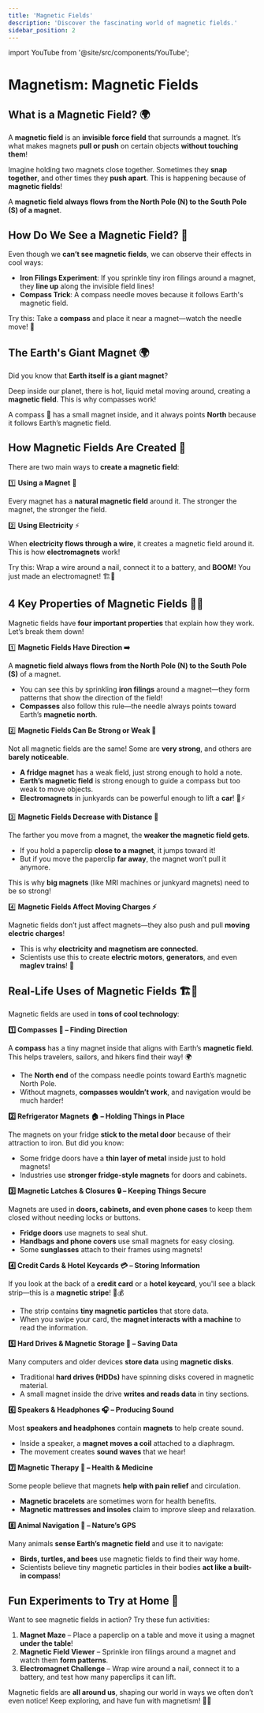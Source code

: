 ```yaml
---
title: 'Magnetic Fields'
description: 'Discover the fascinating world of magnetic fields.'
sidebar_position: 2
---
```


import YouTube from '@site/src/components/YouTube';

# Magnetism: Magnetic Fields

## What is a Magnetic Field? 🌍

A **magnetic field** is an **invisible force field** that surrounds a magnet. It’s what makes magnets **pull or push** on certain objects **without touching them**!

Imagine holding two magnets close together. Sometimes they **snap together**, and other times they **push apart**. This is happening because of **magnetic fields**!

A **magnetic field always flows from the North Pole (N) to the South Pole (S) of a magnet**.

<YouTube videoId="SCnGfE7qxHc" />

## How Do We See a Magnetic Field? 👀

Even though we **can’t see magnetic fields**, we can observe their effects in cool ways:

- **Iron Filings Experiment**: If you sprinkle tiny iron filings around a magnet, they **line up** along the invisible field lines!
- **Compass Trick**: A compass needle moves because it follows Earth's magnetic field.

Try this: Take a **compass** and place it near a magnet—watch the needle move! 🧭

<YouTube videoId="KTk7Yjo_v-A" />

## The Earth's Giant Magnet 🌍

Did you know that **Earth itself is a giant magnet**?

Deep inside our planet, there is hot, liquid metal moving around, creating a **magnetic field**. This is why compasses work!

A compass 🧭 has a small magnet inside, and it always points **North** because it follows Earth’s magnetic field.

<YouTube videoId="OsQNHFlF8w4" />

## How Magnetic Fields Are Created 🔄

There are two main ways to **create a magnetic field**:

1️⃣ **Using a Magnet** 🧲

Every magnet has a **natural magnetic field** around it. The stronger the magnet, the stronger the field.

2️⃣ **Using Electricity** ⚡

When **electricity flows through a wire**, it creates a magnetic field around it. This is how **electromagnets** work!

Try this: Wrap a wire around a nail, connect it to a battery, and **BOOM!** You just made an electromagnet! 🏗️🔩

<YouTube videoId="hFAOXdXZ5TM" />

## 4 Key Properties of Magnetic Fields 🧲✨

Magnetic fields have **four important properties** that explain how they work. Let’s break them down!

1️⃣ **Magnetic Fields Have Direction ➡️**

A **magnetic field always flows from the North Pole (N) to the South Pole (S)** of a magnet.

- You can see this by sprinkling **iron filings** around a magnet—they form patterns that show the direction of the field!
- **Compasses** also follow this rule—the needle always points toward Earth’s **magnetic north**.

2️⃣ **Magnetic Fields Can Be Strong or Weak 💪**

Not all magnetic fields are the same! Some are **very strong**, and others are **barely noticeable**.

- **A fridge magnet** has a weak field, just strong enough to hold a note.
- **Earth’s magnetic field** is strong enough to guide a compass but too weak to move objects.
- **Electromagnets** in junkyards can be powerful enough to lift a **car**! 🚗⚡

3️⃣ **Magnetic Fields Decrease with Distance 📏**

The farther you move from a magnet, the **weaker the magnetic field gets**.

- If you hold a paperclip **close to a magnet**, it jumps toward it!
- But if you move the paperclip **far away**, the magnet won’t pull it anymore.

This is why **big magnets** (like MRI machines or junkyard magnets) need to be so strong!

4️⃣ **Magnetic Fields Affect Moving Charges ⚡**

Magnetic fields don’t just affect magnets—they also push and pull **moving electric charges**!

- This is why **electricity and magnetism are connected**.
- Scientists use this to create **electric motors**, **generators**, and even **maglev trains**! 🚆

## Real-Life Uses of Magnetic Fields 🏗️🔬

Magnetic fields are used in **tons of cool technology**:

**1️⃣ Compasses 🧭 – Finding Direction**

A **compass** has a tiny magnet inside that aligns with Earth’s **magnetic field**. This helps travelers, sailors, and hikers find their way! 🌍

- The **North end** of the compass needle points toward Earth’s magnetic North Pole.
- Without magnets, **compasses wouldn’t work**, and navigation would be much harder!

**2️⃣ Refrigerator Magnets 🏠 – Holding Things in Place**

The magnets on your fridge **stick to the metal door** because of their attraction to iron. But did you know:

- Some fridge doors have a **thin layer of metal** inside just to hold magnets!
- Industries use **stronger fridge-style magnets** for doors and cabinets.

**3️⃣ Magnetic Latches & Closures 🔒 – Keeping Things Secure**

Magnets are used in **doors, cabinets, and even phone cases** to keep them closed without needing locks or buttons.

- **Fridge doors** use magnets to seal shut.
- **Handbags and phone covers** use small magnets for easy closing.
- Some **sunglasses** attach to their frames using magnets!

**4️⃣ Credit Cards & Hotel Keycards 💳 – Storing Information**

If you look at the back of a **credit card** or a **hotel keycard**, you'll see a black strip—this is a **magnetic stripe**! 🏨💰

- The strip contains **tiny magnetic particles** that store data.
- When you swipe your card, the **magnet interacts with a machine** to read the information.

**5️⃣ Hard Drives & Magnetic Storage 💾 – Saving Data**

Many computers and older devices **store data** using **magnetic disks**.

- Traditional **hard drives (HDDs)** have spinning disks covered in magnetic material.
- A small magnet inside the drive **writes and reads data** in tiny sections.

**6️⃣ Speakers & Headphones 🎧 – Producing Sound**

Most **speakers and headphones** contain **magnets** to help create sound.

- Inside a speaker, a **magnet moves a coil** attached to a diaphragm.
- The movement creates **sound waves** that we hear!

**7️⃣ Magnetic Therapy 🏥 – Health & Medicine**

Some people believe that magnets **help with pain relief** and circulation.

- **Magnetic bracelets** are sometimes worn for health benefits.
- **Magnetic mattresses and insoles** claim to improve sleep and relaxation.

**8️⃣ Animal Navigation 🦅 – Nature’s GPS**

Many animals **sense Earth’s magnetic field** and use it to navigate:

- **Birds, turtles, and bees** use magnetic fields to find their way home.
- Scientists believe tiny magnetic particles in their bodies **act like a built-in compass**!

<YouTube videoId="JGuP8MglHI4" />

## Fun Experiments to Try at Home 🧪

Want to see magnetic fields in action? Try these fun activities:

1. **Magnet Maze** – Place a paperclip on a table and move it using a magnet **under the table**!
2. **Magnetic Field Viewer** – Sprinkle iron filings around a magnet and watch them **form patterns**.
3. **Electromagnet Challenge** – Wrap wire around a nail, connect it to a battery, and test how many paperclips it can lift.

Magnetic fields are **all around us**, shaping our world in ways we often don’t even notice! Keep exploring, and have fun with magnetism! 🧲✨
